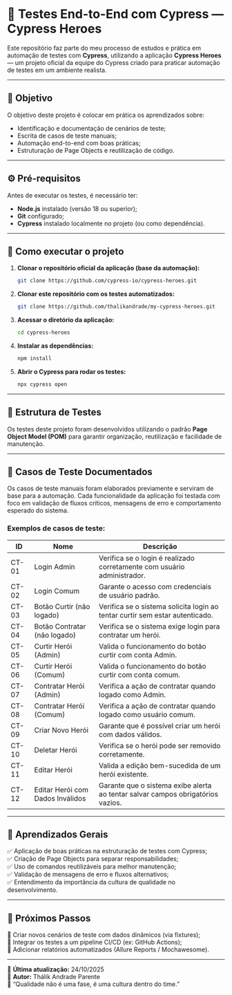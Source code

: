 # 🧩 Testes End-to-End com Cypress — Cypress Heroes

Este repositório faz parte do meu processo de estudos e prática em automação de testes com **Cypress**, utilizando a aplicação **Cypress Heroes** — um projeto oficial da equipe do Cypress criado para praticar automação de testes em um ambiente realista.

---

## 🎯 Objetivo
O objetivo deste projeto é colocar em prática os aprendizados sobre:

- Identificação e documentação de cenários de teste;
- Escrita de casos de teste manuais;
- Automação end-to-end com boas práticas;
- Estruturação de Page Objects e reutilização de código.

---

## ⚙️ Pré-requisitos

Antes de executar os testes, é necessário ter:

- **Node.js** instalado (versão 18 ou superior);
- **Git** configurado;
- **Cypress** instalado localmente no projeto (ou como dependência).

---

## 🚀 Como executar o projeto

1. **Clonar o repositório oficial da aplicação (base da automação):**
   ```bash
   git clone https://github.com/cypress-io/cypress-heroes.git
   ```

2. **Clonar este repositório com os testes automatizados:**
   ```bash
   git clone https://github.com/thalikandrade/my-cypress-heroes.git
   ```

3. **Acessar o diretório da aplicação:**
   ```bash
   cd cypress-heroes
   ```

4. **Instalar as dependências:**
   ```bash
   npm install
   ```

5. **Abrir o Cypress para rodar os testes:**
   ```bash
   npx cypress open
   ```

---

## 🧩 Estrutura de Testes

Os testes deste projeto foram desenvolvidos utilizando o padrão **Page Object Model (POM)** para garantir organização, reutilização e facilidade de manutenção.

---

## 🧾 Casos de Teste Documentados

Os casos de teste manuais foram elaborados previamente e serviram de base para a automação. Cada funcionalidade da aplicação foi testada com foco em validação de fluxos críticos, mensagens de erro e comportamento esperado do sistema.

### Exemplos de casos de teste:

| ID | Nome | Descrição |
|----|------|------------|
| CT-01 | Login Admin | Verifica se o login é realizado corretamente com usuário administrador. |
| CT-02 | Login Comum | Garante o acesso com credenciais de usuário padrão. |
| CT-03 | Botão Curtir (não logado) | Verifica se o sistema solicita login ao tentar curtir sem estar autenticado. |
| CT-04 | Botão Contratar (não logado) | Verifica se o sistema exige login para contratar um herói. |
| CT-05 | Curtir Herói (Admin) | Valida o funcionamento do botão curtir com conta Admin. |
| CT-06 | Curtir Herói (Comum) | Valida o funcionamento do botão curtir com conta comum. |
| CT-07 | Contratar Herói (Admin) | Verifica a ação de contratar quando logado como Admin. |
| CT-08 | Contratar Herói (Comum) | Verifica a ação de contratar quando logado como usuário comum. |
| CT-09 | Criar Novo Herói | Garante que é possível criar um herói com dados válidos. |
| CT-10 | Deletar Herói | Verifica se o herói pode ser removido corretamente. |
| CT-11 | Editar Herói | Valida a edição bem-sucedida de um herói existente. |
| CT-12 | Editar Herói com Dados Inválidos | Garante que o sistema exibe alerta ao tentar salvar campos obrigatórios vazios. |

---

## 🧠 Aprendizados Gerais

✅ Aplicação de boas práticas na estruturação de testes com Cypress;  
✅ Criação de Page Objects para separar responsabilidades;  
✅ Uso de comandos reutilizáveis para melhor manutenção;  
✅ Validação de mensagens de erro e fluxos alternativos;  
✅ Entendimento da importância da cultura de qualidade no desenvolvimento.

---

## 🧩 Próximos Passos

🔹 Criar novos cenários de teste com dados dinâmicos (via fixtures);  
🔹 Integrar os testes a um pipeline CI/CD (ex: GitHub Actions);  
🔹 Adicionar relatórios automatizados (Allure Reports / Mochawesome).  

---

📅 **Última atualização:** 24/10/2025  
👤 **Autor:** Thálik Andrade Parente  
💬 “Qualidade não é uma fase, é uma cultura dentro do time.”
